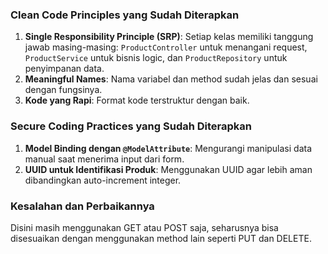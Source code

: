 ### **Clean Code Principles yang Sudah Diterapkan**
1. **Single Responsibility Principle (SRP)**: Setiap kelas memiliki tanggung jawab masing-masing: `ProductController` untuk menangani request, `ProductService` untuk bisnis logic, dan `ProductRepository` untuk penyimpanan data.
2. **Meaningful Names**: Nama variabel dan method sudah jelas dan sesuai dengan fungsinya.
3. **Kode yang Rapi**: Format kode terstruktur dengan baik.

### **Secure Coding Practices yang Sudah Diterapkan**
1. **Model Binding dengan `@ModelAttribute`**: Mengurangi manipulasi data manual saat menerima input dari form.
2. **UUID untuk Identifikasi Produk**: Menggunakan UUID agar lebih aman dibandingkan auto-increment integer.

### **Kesalahan dan Perbaikannya**
Disini masih menggunakan GET atau POST saja, seharusnya bisa disesuaikan dengan menggunakan method lain seperti PUT dan DELETE.